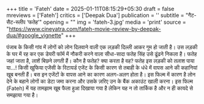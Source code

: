 +++
title = 'Fateh'
date = 2025-01-11T08:15:29+05:30
draft = false
mreviews = ['Fateh']
critics = ['Deepak Dua']
publication = ''
subtitle = "गैट-सैट-स्लीप ‘फतेह’"
opening = ""
img = 'fateh-3.jpg'
media = 'print'
source = "https://www.cineyatra.com/fateh-movie-review-by-deepak-dua/#google_vignette"
+++

पंजाब के किसी गांव में लोगों को लोन दिलवाने वाली एक लड़की दिल्ली आकर गुम हो जाती है। उस लड़की के घर में रह कर एक डेयरी फॉर्म में नौकरी करने वाला सीधा-सादा फतेह सिंह उसे ढूंढने निकला है। फतेह जहां जाता है, लाशें बिछने लगती हैं। कौन है फतेह? क्या करता है वह? फतेह इस लड़की को तलाश पाया या…! किसी खुफिया एजेंसी के रिटायर्ड एजेंट के किसी कारण से तबाही के धंधे में वापस आने की कहानियां खूब बनती हैं। बस इन एजेंटों के वापस आने का कारण अलग-अलग होता है। इस फिल्म में कारण है लोन देने के बहाने लोगों का डेटा जमा करना और उसके ज़रिए उन के बैंक अकाउंट खाली करना। इस फिल्म (Fateh) में यह तामझाम खूब फैला हुआ दिखाया गया है लेकिन यह न तो तार्किक है और न ही कायदे से समझाया गया है।
